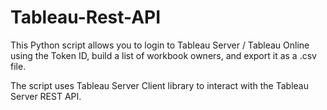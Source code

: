 # Tableau-Rest-API
This Python script allows you to login to Tableau Server / Tableau Online using the Token ID, build a list of workbook owners, and export it as a .csv file.

The script uses Tableau Server Client library to interact with the Tableau Server REST API.
